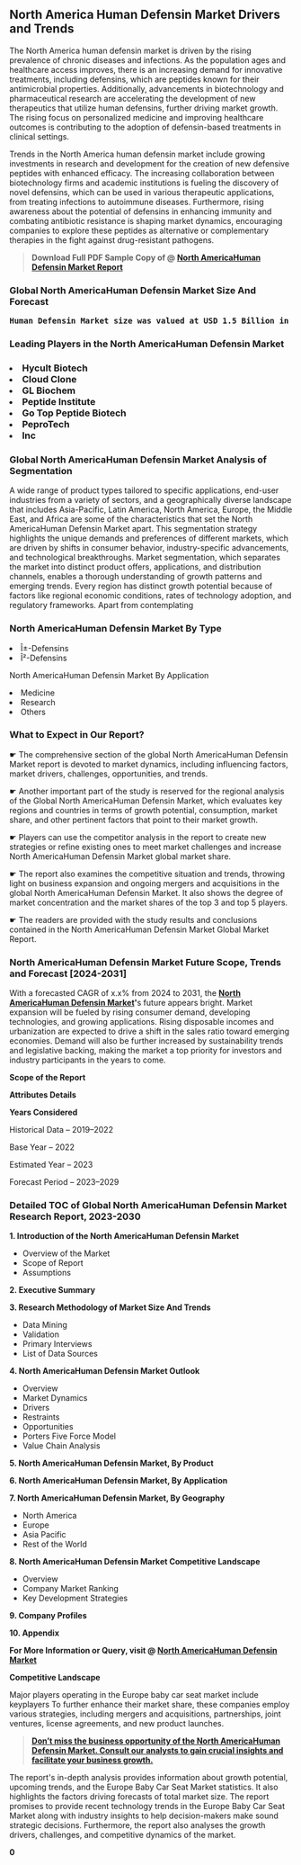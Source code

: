 <p> <h2>North America Human Defensin Market Drivers and Trends</h2><p>The North America human defensin market is driven by the rising prevalence of chronic diseases and infections. As the population ages and healthcare access improves, there is an increasing demand for innovative treatments, including defensins, which are peptides known for their antimicrobial properties. Additionally, advancements in biotechnology and pharmaceutical research are accelerating the development of new therapeutics that utilize human defensins, further driving market growth. The rising focus on personalized medicine and improving healthcare outcomes is contributing to the adoption of defensin-based treatments in clinical settings.</p><p>Trends in the North America human defensin market include growing investments in research and development for the creation of new defensive peptides with enhanced efficacy. The increasing collaboration between biotechnology firms and academic institutions is fueling the discovery of novel defensins, which can be used in various therapeutic applications, from treating infections to autoimmune diseases. Furthermore, rising awareness about the potential of defensins in enhancing immunity and combating antibiotic resistance is shaping market dynamics, encouraging companies to explore these peptides as alternative or complementary therapies in the fight against drug-resistant pathogens.</p></p><blockquote id="" class=""><strong>Download Full PDF Sample Copy of @&nbsp;<a href="https://www.verifiedmarketreports.com/download-sample/?rid=499362&utm_source=GitHub-Jan&utm_medium=258" target="_blank">North AmericaHuman Defensin Market Report</a>&nbsp;&nbsp;</strong></blockquote><h3 id="" class=""><strong>Global&nbsp;North AmericaHuman Defensin Market Size And Forecast</strong></h3><pre class="reader-text-block__code-block"><strong>Human Defensin Market size was valued at USD 1.5 Billion in 2022 and is projected to reach USD 3.8 Billion by 2030, growing at a CAGR of 12.2% from 2024 to 2030.</strong></pre><h3 id="" class="">Leading Players in the&nbsp;North AmericaHuman Defensin Market</h3><h3 class=""></Li><Li>Hycult Biotech</Li><Li> Cloud Clone</Li><Li> GL Biochem</Li><Li> Peptide Institute</Li><Li> Go Top Peptide Biotech</Li><Li> PeproTech</Li><Li> Inc</h3><h3 id="" class="">Global&nbsp;North AmericaHuman Defensin Market Analysis of Segmentation</h3><p id="" class="">A wide range of product types tailored to specific applications, end-user industries from a variety of sectors, and a geographically diverse landscape that includes Asia-Pacific, Latin America, North America, Europe, the Middle East, and Africa are some of the characteristics that set the North AmericaHuman Defensin Market apart. This segmentation strategy highlights the unique demands and preferences of different markets, which are driven by shifts in consumer behavior, industry-specific advancements, and technological breakthroughs. Market segmentation, which separates the market into distinct product offers, applications, and distribution channels, enables a thorough understanding of growth patterns and emerging trends. Every region has distinct growth potential because of factors like regional economic conditions, rates of technology adoption, and regulatory frameworks. Apart from contemplating</p><h3 id="" class="">North AmericaHuman Defensin Market&nbsp;By Type</h3><p></Li><Li>Î±-Defensins</Li><Li> Î²-Defensins</p><div class="" data-test-id=""><p>North AmericaHuman Defensin Market&nbsp;By Application</p></div><p class=""></Li><Li>Medicine</Li><Li> Research</Li><Li> Others</p><div class="" data-test-id=""><h3><span class="">What to Expect in Our Report?</span></h3></div><div class="" data-test-id=""><p><span class="">☛ The comprehensive section of the global North AmericaHuman Defensin Market report is devoted to market dynamics, including influencing factors, market drivers, challenges, opportunities, and trends.</span></p></div><div class="" data-test-id=""><p><span class="">☛ Another important part of the study is reserved for the regional analysis of the Global North AmericaHuman Defensin Market, which evaluates key regions and countries in terms of growth potential, consumption, market share, and other pertinent factors that point to their market growth.</span></p></div><div class="" data-test-id=""><p><span class="">☛ Players can use the competitor analysis in the report to create new strategies or refine existing ones to meet market challenges and increase North AmericaHuman Defensin Market global market share.</span></p></div><div class="" data-test-id=""><p><span class="">☛ The report also examines the competitive situation and trends, throwing light on business expansion and ongoing mergers and acquisitions in the global North AmericaHuman Defensin Market. It also shows the degree of market concentration and the market shares of the top 3 and top 5 players.</span></p></div><div class="" data-test-id=""><p><span class="">☛ The readers are provided with the study results and conclusions contained in the North AmericaHuman Defensin Market Global Market Report.</span></p></div><div class="" data-test-id=""><h3><span class="">North AmericaHuman Defensin Market Future Scope, Trends and Forecast [2024-2031]</span></h3></div><div class="" data-test-id=""><p><span class="">With a forecasted CAGR of x.x% from 2024 to 2031, the <strong><a href="https://www.verifiedmarketreports.com/download-sample/?rid=499362&utm_source=GitHub-Jan&utm_medium=258" target="_blank">North AmericaHuman Defensin Market</a>'</strong>s future appears bright. Market expansion will be fueled by rising consumer demand, developing technologies, and growing applications. Rising disposable incomes and urbanization are expected to drive a shift in the sales ratio toward emerging economies. Demand will also be further increased by sustainability trends and legislative backing, making the market a top priority for investors and industry participants in the years to come.</span></p><p id="ember66" class="ember-view reader-text-block__paragraph"><strong>Scope of the Report</strong></p><p id="ember67" class="ember-view reader-text-block__paragraph"><strong>Attributes Details</strong></p><p id="ember68" class="ember-view reader-text-block__paragraph"><strong>Years Considered</strong></p><p id="ember69" class="ember-view reader-text-block__paragraph">Historical Data &ndash; 2019&ndash;2022</p><p id="ember70" class="ember-view reader-text-block__paragraph">Base Year &ndash; 2022</p><p id="ember71" class="ember-view reader-text-block__paragraph">Estimated Year &ndash; 2023</p><p id="ember72" class="ember-view reader-text-block__paragraph">Forecast Period &ndash; 2023&ndash;2029</p></div><h3 id="" class="">Detailed TOC of Global North AmericaHuman Defensin Market Research Report, 2023-2030</h3><p id="" class=""><strong>1. Introduction of the North AmericaHuman Defensin Market</strong></p><ul><li>Overview of the Market</li><li>Scope of Report</li><li>Assumptions</li></ul><p id="" class=""><strong>2. Executive Summary</strong></p><p id="" class=""><strong>3. Research Methodology of Market Size And Trends</strong></p><ul><li>Data Mining</li><li>Validation</li><li>Primary Interviews</li><li>List of Data Sources</li></ul><p id="" class=""><strong>4. North AmericaHuman Defensin Market Outlook</strong></p><ul><li>Overview</li><li>Market Dynamics</li><li>Drivers</li><li>Restraints</li><li>Opportunities</li><li>Porters Five Force Model</li><li>Value Chain Analysis</li></ul><p id="" class=""><strong>5. North AmericaHuman Defensin Market, By Product</strong></p><p id="" class=""><strong>6. North AmericaHuman Defensin Market, By Application</strong></p><p id="" class=""><strong>7. North AmericaHuman Defensin Market, By Geography</strong></p><ul><li>North America</li><li>Europe</li><li>Asia Pacific</li><li>Rest of the World</li></ul><p id="" class=""><strong>8. North AmericaHuman Defensin Market Competitive Landscape</strong></p><ul><li>Overview</li><li>Company Market Ranking</li><li>Key Development Strategies</li></ul><p id="" class=""><strong>9. Company Profiles</strong></p><p id="" class=""><strong>10. Appendix</strong></p><p><strong>For More Information or Query, visit&nbsp;@ <a href="https://www.verifiedmarketreports.com/product/human-defensin-market/" target="_blank">North AmericaHuman Defensin Market</a></strong></p><p id="ember61" class="ember-view reader-text-block__paragraph"><strong>Competitive Landscape</strong></p><p id="ember62" class="ember-view reader-text-block__paragraph">Major players operating in the Europe baby car seat market include keyplayers To further enhance their market share, these companies employ various strategies, including mergers and acquisitions, partnerships, joint ventures, license agreements, and new product launches.</p><blockquote id="ember63" class="ember-view reader-text-block__blockquote"><strong><a href="https://www.verifiedmarketreports.com/download-sample/?rid=499362&utm_source=GitHub-Jan&utm_medium=258" target="_blank">Don&rsquo;t miss the business opportunity of the North AmericaHuman Defensin Market. Consult our analysts to gain crucial insights and facilitate your business growth.</a></strong></blockquote><p id="ember64" class="ember-view reader-text-block__paragraph">The report's in-depth analysis provides information about growth potential, upcoming trends, and the Europe Baby Car Seat Market statistics. It also highlights the factors driving forecasts of total market size. The report promises to provide recent technology trends in the Europe Baby Car Seat Market along with industry insights to help decision-makers make sound strategic decisions. Furthermore, the report also analyses the growth drivers, challenges, and competitive dynamics of the market.</p><p class="ember-view reader-text-block__paragraph"><strong>0</strong></p>

